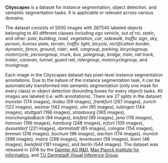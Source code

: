 **Cityscapes** is a dataset for instance segmentation, object detection, and semantic segmentation tasks. It is applicable or relevant across various domains.

The dataset consists of 5000 images with 287540 labeled objects belonging to 40 different classes including *ego vehicle*, *out of roi*, *static*, and other: *pole*, *building*, *road*, *vegetation*, *car*, *sidewalk*, *traffic sign*, *sky*, *person*, *license plate*, *terrain*, *traffic light*, *bicycle*, *rectification border*, *dynamic*, *fence*, *ground*, *rider*, *wall*, *cargroup*, *parking*, *bicyclegroup*, *motorcycle*, *persongroup*, *truck*, *bus*, *polegroup*, *bridge*, *train*, *rail track*, *trailer*, *caravan*, *tunnel*, *guard rail*, *ridergroup*, *motorcyclegroup*, and *truckgroup*.

Each image in the Cityscapes dataset has pixel-level instance segmentation annotations. Due to the nature of the instance segmentation task, it can be automatically transformed into semantic segmentation (only one mask for every class) or object detection (bounding boxes for every object) tasks. All images are labeled (i.e. with annotations). There are 27 splits in the dataset: *munster* (174 images), *lindau* (59 images), *frankfurt* (267 images), *zurich* (122 images), *weimar* (142 images), *ulm* (95 images), *tubingen* (144 images), *stuttgart* (196 images), *strasbourg* (365 images), *monchengladbach* (94 images), *krefeld* (99 images), *jena* (119 images), *hanover* (196 images), *hamburg* (248 images), *erfurt* (109 images), *dusseldorf* (221 images), *darmstadt* (85 images), *cologne* (154 images), *bremen* (316 images), *bochum* (96 images), *aachen* (174 images), *munich* (398 images), *mainz* (298 images), *leverkusen* (58 images), *bonn* (46 images), *bielefeld* (181 images), and *berlin* (544 images). The dataset was released in 2016 by the [Daimler AG R&D](http://www.mercedes-benz.com/en/mercedes-benz/innovation/autonomous-driving/), [Max Planck Institute for Informatics](http://www.mpi-inf.mpg.de/departments/computer-vision-and-multimodal-computing/), and [TU Darmstadt Visual Inference Group](http://www.visinf.tu-darmstadt.de/).